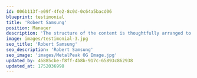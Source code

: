 ```yaml
---
id: 006b113f-e09f-4fe2-8c0d-0c64a5bacd06
blueprint: testimonial
title: 'Robert Samsung'
position: Manager
description: 'The structure of the content is thoughtfully arranged to enhance readability and clarity. Many publishing platforms and web editors now follow this approach, making the layout more user-friendly and effective for conveying information clearly.'
image: images/testimonial-3.jpg
seo_title: 'Robert Samsung'
seo_description: 'Robert Samsung'
seo_image: 'images/MetalPeak OG Image.jpg'
updated_by: 46885cbe-f8ff-4b8b-917c-65893c862938
updated_at: 1752036998
---
```

